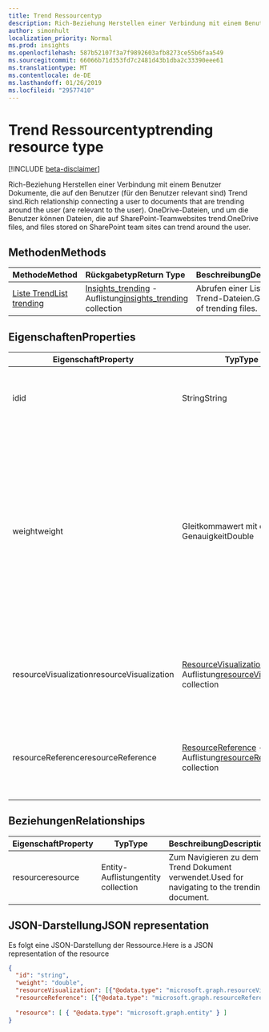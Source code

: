 ```yaml
---
title: Trend Ressourcentyp
description: Rich-Beziehung Herstellen einer Verbindung mit einem Benutzer Dokumente, die auf den Benutzer (für den Benutzer relevant sind) Trend sind. OneDrive-Dateien, und um die Benutzer können Dateien, die auf SharePoint-Teamwebsites trend.
author: simonhult
localization_priority: Normal
ms.prod: insights
ms.openlocfilehash: 587b52107f3a7f9892603afb8273ce55b6faa549
ms.sourcegitcommit: 66066b71d353fd7c2481d43b1dba2c33390eee61
ms.translationtype: MT
ms.contentlocale: de-DE
ms.lasthandoff: 01/26/2019
ms.locfileid: "29577410"
---
```

# <a name="trending-resource-type"></a><span data-ttu-id="8fb0a-104">Trend Ressourcentyp</span><span class="sxs-lookup"><span data-stu-id="8fb0a-104">trending resource type</span></span>

[!INCLUDE [beta-disclaimer](../../includes/beta-disclaimer.md)]

<span data-ttu-id="8fb0a-105">Rich-Beziehung Herstellen einer Verbindung mit einem Benutzer Dokumente, die auf den Benutzer (für den Benutzer relevant sind) Trend sind.</span><span class="sxs-lookup"><span data-stu-id="8fb0a-105">Rich relationship connecting a user to documents that are trending around the user (are relevant to the user).</span></span> <span data-ttu-id="8fb0a-106">OneDrive-Dateien, und um die Benutzer können Dateien, die auf SharePoint-Teamwebsites trend.</span><span class="sxs-lookup"><span data-stu-id="8fb0a-106">OneDrive files, and files stored on SharePoint team sites can trend around the user.</span></span>

## <a name="methods"></a><span data-ttu-id="8fb0a-107">Methoden</span><span class="sxs-lookup"><span data-stu-id="8fb0a-107">Methods</span></span>

| <span data-ttu-id="8fb0a-108">Methode</span><span class="sxs-lookup"><span data-stu-id="8fb0a-108">Method</span></span>       | <span data-ttu-id="8fb0a-109">Rückgabetyp</span><span class="sxs-lookup"><span data-stu-id="8fb0a-109">Return Type</span></span>  |<span data-ttu-id="8fb0a-110">Beschreibung</span><span class="sxs-lookup"><span data-stu-id="8fb0a-110">Description</span></span>|
|:---------------|:--------|:----------|
|[<span data-ttu-id="8fb0a-111">Liste Trend</span><span class="sxs-lookup"><span data-stu-id="8fb0a-111">List trending</span></span>](../api/insights-list-trending.md) |<span data-ttu-id="8fb0a-112">[Insights_trending](insights-trending.md) -Auflistung</span><span class="sxs-lookup"><span data-stu-id="8fb0a-112">[insights_trending](insights-trending.md) collection</span></span>| <span data-ttu-id="8fb0a-113">Abrufen einer Liste von Trend-Dateien.</span><span class="sxs-lookup"><span data-stu-id="8fb0a-113">Get a list of trending files.</span></span>|

## <a name="properties"></a><span data-ttu-id="8fb0a-114">Eigenschaften</span><span class="sxs-lookup"><span data-stu-id="8fb0a-114">Properties</span></span>

| <span data-ttu-id="8fb0a-115">Eigenschaft</span><span class="sxs-lookup"><span data-stu-id="8fb0a-115">Property</span></span>      | <span data-ttu-id="8fb0a-116">Typ</span><span class="sxs-lookup"><span data-stu-id="8fb0a-116">Type</span></span>                              | <span data-ttu-id="8fb0a-117">Beschreibung</span><span class="sxs-lookup"><span data-stu-id="8fb0a-117">Description</span></span>  |
| ------------- |---------------                    | -------------|
| <span data-ttu-id="8fb0a-118">id</span><span class="sxs-lookup"><span data-stu-id="8fb0a-118">id</span></span>                    | <span data-ttu-id="8fb0a-119">String</span><span class="sxs-lookup"><span data-stu-id="8fb0a-119">String</span></span>                    | <span data-ttu-id="8fb0a-120">Eindeutiger Bezeichner der Beziehung.</span><span class="sxs-lookup"><span data-stu-id="8fb0a-120">Unique identifier of the relationship.</span></span> <span data-ttu-id="8fb0a-121">Schreibgeschützt.</span><span class="sxs-lookup"><span data-stu-id="8fb0a-121">Read only.</span></span>        |
| <span data-ttu-id="8fb0a-122">weight</span><span class="sxs-lookup"><span data-stu-id="8fb0a-122">weight</span></span>                | <span data-ttu-id="8fb0a-123">Gleitkommawert mit doppelter Genauigkeit</span><span class="sxs-lookup"><span data-stu-id="8fb0a-123">Double</span></span>                    | <span data-ttu-id="8fb0a-124">Der Wert, der angibt, wie viel das Dokument aktuell Trend ist.</span><span class="sxs-lookup"><span data-stu-id="8fb0a-124">Value indicating how much the document is currently trending.</span></span> <span data-ttu-id="8fb0a-125">Je höher die Zahl ist, desto das Dokument ist derzeit Trend um den Benutzer (aussagekräftiger ist es).</span><span class="sxs-lookup"><span data-stu-id="8fb0a-125">The larger the number, the more the document is currently trending around the user (the more relevant it is).</span></span> <span data-ttu-id="8fb0a-126">Zurückgegebene Dokumente werden durch diesen Wert sortiert.</span><span class="sxs-lookup"><span data-stu-id="8fb0a-126">Returned documents are sorted by this value.</span></span>  |
| <span data-ttu-id="8fb0a-127">resourceVisualization</span><span class="sxs-lookup"><span data-stu-id="8fb0a-127">resourceVisualization</span></span> | <span data-ttu-id="8fb0a-128">[ResourceVisualization](insights-resourcevisualization.md) -Auflistung</span><span class="sxs-lookup"><span data-stu-id="8fb0a-128">[resourceVisualization](insights-resourcevisualization.md) collection</span></span> | <span data-ttu-id="8fb0a-129">Eigenschaften, die Sie verwenden können, um das Dokument in Ihre Erfahrung visualisieren.</span><span class="sxs-lookup"><span data-stu-id="8fb0a-129">Properties that you can use to visualize the document in your experience.</span></span> |
| <span data-ttu-id="8fb0a-130">resourceReference</span><span class="sxs-lookup"><span data-stu-id="8fb0a-130">resourceReference</span></span>     | <span data-ttu-id="8fb0a-131">[ResourceReference](insights-resourcereference.md) -Auflistung</span><span class="sxs-lookup"><span data-stu-id="8fb0a-131">[resourceReference](insights-resourcereference.md) collection</span></span> | <span data-ttu-id="8fb0a-132">Referenz-Eigenschaften des Dokuments Trend, wie die Url und den Typ des Dokuments.</span><span class="sxs-lookup"><span data-stu-id="8fb0a-132">Reference properties of the trending document, such as the url and type of the document.</span></span> |

## <a name="relationships"></a><span data-ttu-id="8fb0a-133">Beziehungen</span><span class="sxs-lookup"><span data-stu-id="8fb0a-133">Relationships</span></span>

| <span data-ttu-id="8fb0a-134">Eigenschaft</span><span class="sxs-lookup"><span data-stu-id="8fb0a-134">Property</span></span>      | <span data-ttu-id="8fb0a-135">Typ</span><span class="sxs-lookup"><span data-stu-id="8fb0a-135">Type</span></span>          | <span data-ttu-id="8fb0a-136">Beschreibung</span><span class="sxs-lookup"><span data-stu-id="8fb0a-136">Description</span></span>  |
| ------------- |---------------| -------------|
| <span data-ttu-id="8fb0a-137">resource</span><span class="sxs-lookup"><span data-stu-id="8fb0a-137">resource</span></span>      | <span data-ttu-id="8fb0a-138">Entity-Auflistung</span><span class="sxs-lookup"><span data-stu-id="8fb0a-138">entity collection</span></span> | <span data-ttu-id="8fb0a-139">Zum Navigieren zu dem Trend Dokument verwendet.</span><span class="sxs-lookup"><span data-stu-id="8fb0a-139">Used for navigating to the trending document.</span></span> |

## <a name="json-representation"></a><span data-ttu-id="8fb0a-140">JSON-Darstellung</span><span class="sxs-lookup"><span data-stu-id="8fb0a-140">JSON representation</span></span>

<span data-ttu-id="8fb0a-141">Es folgt eine JSON-Darstellung der Ressource.</span><span class="sxs-lookup"><span data-stu-id="8fb0a-141">Here is a JSON representation of the resource</span></span>
<!-- {
  "blockType": "resource",
  "optionalProperties": [

  ],
  "@odata.type": "microsoft.graph.trending"
}-->
```json
{
  "id": "string",
  "weight": "double",
  "resourceVisualization": [{"@odata.type": "microsoft.graph.resourceVisualization"}],
  "resourceReference": [{"@odata.type": "microsoft.graph.resourceReference"}],
  
  "resource": [ { "@odata.type": "microsoft.graph.entity" } ]
}
```
<!--
{
  "type": "#page.annotation",
  "suppressions": [
    "Error: /api-reference/beta/resources/insights-trending.md:\r\n      Exception processing links.\r\n    System.ArgumentException: Link Definition was null. Link text: !INCLUDE [beta-disclaimer](../../includes/beta-disclaimer.md)\r\n      at ApiDoctor.Validation.DocFile.get_LinkDestinations()\r\n      at ApiDoctor.Validation.DocSet.ValidateLinks(Boolean includeWarnings, String[] relativePathForFiles, IssueLogger issues, Boolean requireFilenameCaseMatch, Boolean printOrphanedFiles)"
  ]
}
-->
